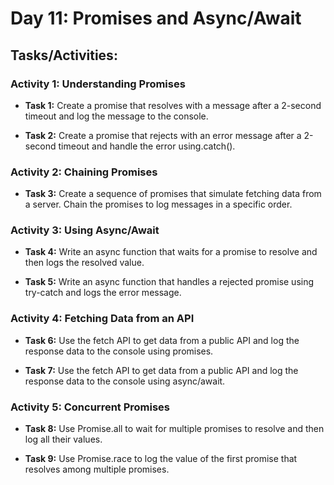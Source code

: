 # Day 11: Promises and Async/Await

## Tasks/Activities:

### Activity 1: Understanding Promises

- __Task 1:__ Create a promise that resolves with a message after a 2-second timeout and log the message to the console.

- __Task 2:__ Create a promise that rejects with an error message after a 2-second timeout and handle the error using.catch().

### Activity 2: Chaining Promises

- __Task 3:__ Create a sequence of promises that simulate fetching data from a server. Chain the promises to log messages in a specific order.

### Activity 3: Using Async/Await

- __Task 4:__ Write an async function that waits for a promise to resolve and then logs the resolved value.

- __Task 5:__ Write an async function that handles a rejected promise using try-catch and logs the error message.

### Activity 4: Fetching Data from an API

- __Task 6:__ Use the fetch API to get data from a public API and log the response data to the console using promises.

- __Task 7:__ Use the fetch API to get data from a public API and log the response data to the console using async/await.

### Activity 5: Concurrent Promises

- __Task 8:__ Use Promise.all to wait for multiple promises to resolve and then log all their values.

- __Task 9:__ Use Promise.race to log the value of the first promise that resolves among multiple promises.